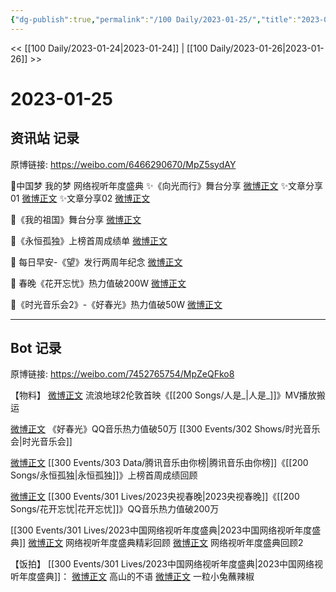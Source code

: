 ```yaml
---
{"dg-publish":true,"permalink":"/100 Daily/2023-01-25/","title":"2023-01-25","created":"2023-01-30T10:56:25.000+08:00","updated":"2023-04-11T14:46:32.383+08:00"}
---
```



<< [[100 Daily/2023-01-24\|2023-01-24]] | [[100 Daily/2023-01-26\|2023-01-26]] >>

# 2023-01-25

## 资讯站 记录

原博链接: https://weibo.com/6466290670/MpZ5sydAY

🌟中国梦 我的梦 网络视听年度盛典
✨《向光而行》舞台分享 [微博正文](https://m.weibo.cn/6466290670/4861774313033142)
✨文章分享01 [微博正文](https://m.weibo.cn/6466290670/4861887659380968)
✨文章分享02 [微博正文](https://m.weibo.cn/6466290670/4861927492425849)

🌟《我的祖国》舞台分享 [微博正文](https://m.weibo.cn/6466290670/4861916625765892)

🌟《永恒孤独》上榜首周成绩单 [微博正文](https://m.weibo.cn/6466290670/4861822748333520)

🌟 每日早安-《望》发行两周年纪念 [微博正文](https://m.weibo.cn/6466290670/4861710483850052)

🌟 春晚《花开忘忧》热力值破200W [微博正文](https://m.weibo.cn/6466290670/4861882130761390)

🌟《时光音乐会2》-《好春光》热力值破50W
[微博正文](https://m.weibo.cn/6466290670/4861821209804992)

---
## Bot 记录

原博链接: https://weibo.com/7452765754/MpZeQFko8

【物料】
[微博正文](https://m.weibo.cn/7742122855/4861818776063400) 流浪地球2伦敦首映《[[200 Songs/人是_\|人是_]]》MV播放搬运

[微博正文](https://m.weibo.cn/2169129705/4861806390547172) 《好春光》QQ音乐热力值破50万 [[300 Events/302 Shows/时光音乐会\|时光音乐会]]

[微博正文](https://m.weibo.cn/6733257358/4861742590725656) [[300 Events/303 Data/腾讯音乐由你榜\|腾讯音乐由你榜]]《[[200 Songs/永恒孤独\|永恒孤独]]》上榜首周成绩回顾

[微博正文](https://m.weibo.cn/2169129705/4861870698398985) [[300 Events/301 Lives/2023央视春晚\|2023央视春晚]]《[[200 Songs/花开忘忧\|花开忘忧]]》QQ音乐热力值破200万

[[300 Events/301 Lives/2023中国网络视听年度盛典\|2023中国网络视听年度盛典]]
[微博正文](https://m.weibo.cn/7408066931/4861836451647509) 网络视听年度盛典精彩回顾
[微博正文](https://m.weibo.cn/7408066931/4861912409712540) 网络视听年度盛典回顾2

【饭拍】
[[300 Events/301 Lives/2023中国网络视听年度盛典\|2023中国网络视听年度盛典]]：
[微博正文](https://m.weibo.cn/7433526227/4861673489563821) 高山的不语
[微博正文](https://m.weibo.cn/1824010843/4861794138984220) 一粒小兔蘸辣椒
